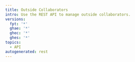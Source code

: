 ```yaml
---
title: Outside Collaborators
intro: Use the REST API to manage outside collaborators.
versions:
  fpt: '*'
  ghae: '*'
  ghec: '*'
  ghes: '*'
topics:
  - API
autogenerated: rest
---
```




<!-- Content after this section is automatically generated -->

